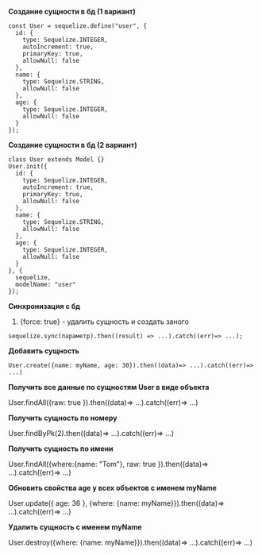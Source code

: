 **Создание сущности в бд (1 вариант)**
```
const User = sequelize.define("user", {
  id: {
    type: Sequelize.INTEGER,
    autoIncrement: true,
    primaryKey: true,
    allowNull: false
  },
  name: {
    type: Sequelize.STRING,
    allowNull: false
  },
  age: {
    type: Sequelize.INTEGER,
    allowNull: false
  }
});
```
**Создание сущности в бд (2 вариант)**
```
class User extends Model {}
User.init({
  id: {
    type: Sequelize.INTEGER,
    autoIncrement: true,
    primaryKey: true,
    allowNull: false
  },
  name: {
    type: Sequelize.STRING,
    allowNull: false
  },
  age: {
    type: Sequelize.INTEGER,
    allowNull: false
  }
}, {
  sequelize,
  modelName: "user"
});
```
**Синхронизация с бд**

1) {force: true} - удалить сущность и создать заного

```
sequelize.sync(параметр).then((result) => ...).catch((err)=> ...);
```

**Добавить сущность**

```User.create({name: myName, age: 30}).then((data)=> ...).catch((err)=> ...)```

**Получить все данные по сущностям User в виде объекта**

User.findAll({raw: true }).then((data)=> ...).catch((err)=> ...)

**Получить сущность по номеру**

User.findByPk(2).then((data)=> ...).catch((err)=> ...)

**Получить сущность по имени**

User.findAll({where:{name: "Tom"}, raw: true }).then((data)=> ...).catch((err)=> ...)

**Обновить свойства age у всех объектов с именем myName**

User.update({ age: 36 }, {where: {name: myName}}).then((data)=> ...).catch((err)=> ...)

**Удалить сущность c именем myName**

User.destroy({where: {name: myName}}).then((data)=> ...).catch((err)=> ...)
<!--stackedit_data:
eyJoaXN0b3J5IjpbMTI4MzYyMjk0LDQ5NzgxODgxMCwxMjg5Nj
EyNDI3XX0=
-->